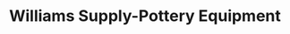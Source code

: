 ---
title: "Williams Supply-Pottery Equipment"
url: /star/williams-supply-pottery-equipment/
shop: pottery
---